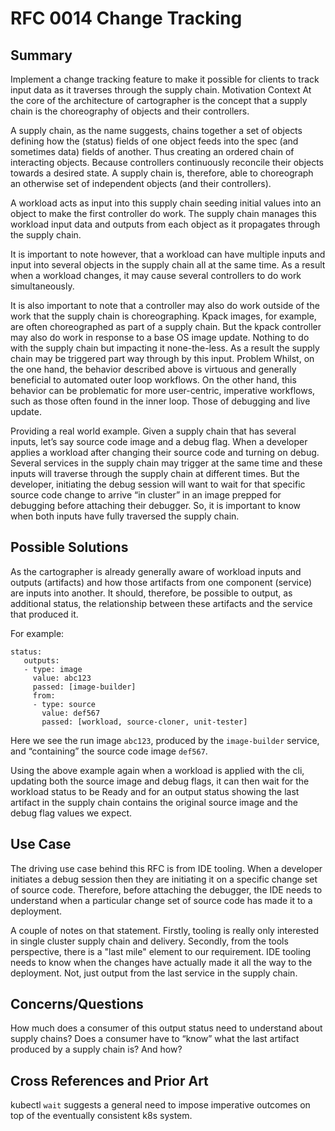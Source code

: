 # RFC 0014 Change Tracking

## Summary
Implement a change tracking feature to make it possible for clients to track input data as it traverses through the supply chain.
Motivation
Context
At the core of the architecture of cartographer is the concept that a supply chain is the choreography of objects and their controllers.  

A supply chain, as the name suggests, chains together a set of objects defining how the (status) fields of one object feeds into the spec (and sometimes data) fields of another.  Thus creating an ordered chain of interacting objects.  Because controllers continuously reconcile their objects towards a desired state.  A supply chain is, therefore, able to choreograph an otherwise set of independent objects (and their controllers).

A workload acts as input into this supply chain seeding initial values into an object to make the first controller do work.  The supply chain manages this workload input data and outputs from each object as it propagates through the supply chain.

It is important to note however, that a workload can have multiple inputs and input into several objects in the supply chain all at the same time.  As a result when a workload changes, it may cause several controllers to do work simultaneously.  

It is also important to note that a controller may also do work outside of the work that the supply chain is choreographing.  Kpack images, for example, are often choreographed as part of a supply chain.  But the kpack controller may also do work in response to a base OS image update.  Nothing to do with the supply chain but impacting it none-the-less.  As a result the supply chain may be triggered part way through by this input.
Problem
Whilst, on the one hand, the behavior described above is virtuous and generally beneficial to automated outer loop workflows.  On the other hand, this behavior can be problematic for more user-centric, imperative workflows, such as those often found in the inner loop.  Those of debugging and live update.  

Providing a real world example.  Given a supply chain that has several inputs, let’s say source code image and a debug flag.  When a developer applies a workload after changing their source code and turning on debug.  Several services in the supply chain may trigger at the same time and these inputs will traverse through the supply chain at different times.  But the developer, initiating the debug session will want to wait for that specific source code change to arrive “in cluster” in an image prepped for debugging before attaching their debugger.  So, it is important to know when both inputs have fully traversed the supply chain.

## Possible Solutions
As the cartographer is already generally aware of workload inputs and outputs (artifacts) and how those artifacts from one component (service) are inputs into another.  It should, therefore, be possible to output, as additional status, the relationship between these artifacts and the service that produced it.

For example:

```
status:
   outputs:
   - type: image
     value: abc123
     passed: [image-builder]
     from:
     - type: source
       value: def567
       passed: [workload, source-cloner, unit-tester]
```

Here we see the run image `abc123`, produced by the `image-builder` service, and “containing” the source code image `def567`. 

Using the above example again when a workload is applied with the cli, updating both the source image and debug flags, it can then wait for the workload status to be Ready and for an output status showing the last artifact in the supply chain contains the original source image and the debug flag values we expect.

## Use Case
The driving use case behind this RFC is from IDE tooling.  When a developer initiates a debug session then they are initiating it on a specific change set of source code.  Therefore, before attaching the debugger, the IDE needs to understand when a particular change set of source code has made it to a deployment. 

A couple of notes on that statement.  Firstly, tooling is really only interested in single cluster supply chain and delivery.  Secondly, from the tools perspective, there is a "last mile" element to our requirement.  IDE tooling needs to know when the changes have actually made it all the way to the deployment.  Not, just output from the last service in the supply chain.

## Concerns/Questions
How much does a consumer of this output status need to understand about supply chains?  Does a consumer have to “know” what the last artifact produced by a supply chain is?  And how?  

## Cross References and Prior Art
kubectl `wait` suggests a general need to impose imperative outcomes on top of the eventually consistent k8s system.